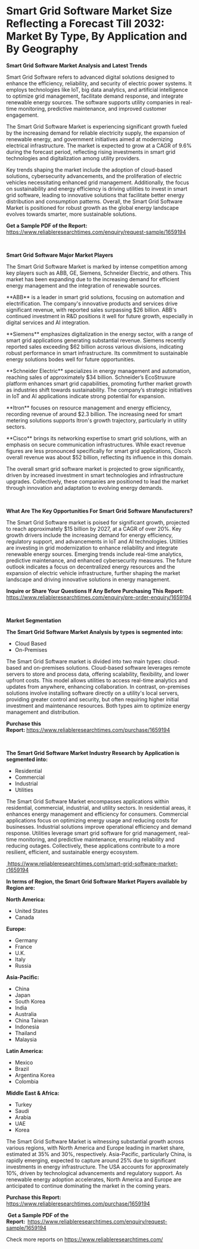 <p><h1>Smart Grid Software Market Size Reflecting a Forecast Till 2032: Market By Type, By Application and By Geography</h1></p><p><strong>Smart Grid Software Market Analysis and Latest Trends</strong></p>
<p><p>Smart Grid Software refers to advanced digital solutions designed to enhance the efficiency, reliability, and security of electric power systems. It employs technologies like IoT, big data analytics, and artificial intelligence to optimize grid management, facilitate demand response, and integrate renewable energy sources. The software supports utility companies in real-time monitoring, predictive maintenance, and improved customer engagement.</p><p>The Smart Grid Software Market is experiencing significant growth fueled by the increasing demand for reliable electricity supply, the expansion of renewable energy, and government initiatives aimed at modernizing electrical infrastructure. The market is expected to grow at a CAGR of 9.6% during the forecast period, reflecting rising investments in smart grid technologies and digitalization among utility providers.</p><p>Key trends shaping the market include the adoption of cloud-based solutions, cybersecurity advancements, and the proliferation of electric vehicles necessitating enhanced grid management. Additionally, the focus on sustainability and energy efficiency is driving utilities to invest in smart grid software, leading to innovative solutions that facilitate better energy distribution and consumption patterns. Overall, the Smart Grid Software Market is positioned for robust growth as the global energy landscape evolves towards smarter, more sustainable solutions.</p></p>
<p><strong>Get a Sample PDF of the Report:&nbsp;</strong> <a href="https://www.reliableresearchtimes.com/enquiry/request-sample/1659194?utm_campaign=3261&utm_medium=2&utm_source=Github&utm_content=ia&utm_term=09032025&utm_id=smart-grid-software">https://www.reliableresearchtimes.com/enquiry/request-sample/1659194</a></p>
<p>&nbsp;</p>
<p><strong>Smart Grid Software Major Market Players</strong></p>
<p><p>The Smart Grid Software Market is marked by intense competition among key players such as ABB, GE, Siemens, Schneider Electric, and others. This market has been expanding due to the increasing demand for efficient energy management and the integration of renewable sources.</p><p>**ABB** is a leader in smart grid solutions, focusing on automation and electrification. The company's innovative products and services drive significant revenue, with reported sales surpassing $26 billion. ABB's continued investment in R&D positions it well for future growth, especially in digital services and AI integration.</p><p>**Siemens** emphasizes digitalization in the energy sector, with a range of smart grid applications generating substantial revenue. Siemens recently reported sales exceeding $62 billion across various divisions, indicating robust performance in smart infrastructure. Its commitment to sustainable energy solutions bodes well for future opportunities.</p><p>**Schneider Electric** specializes in energy management and automation, reaching sales of approximately $34 billion. Schneider’s EcoStruxure platform enhances smart grid capabilities, promoting further market growth as industries shift towards sustainability. The company’s strategic initiatives in IoT and AI applications indicate strong potential for expansion.</p><p>**Itron** focuses on resource management and energy efficiency, recording revenue of around $2.3 billion. The increasing need for smart metering solutions supports Itron's growth trajectory, particularly in utility sectors.</p><p>**Cisco** brings its networking expertise to smart grid solutions, with an emphasis on secure communication infrastructures. While exact revenue figures are less pronounced specifically for smart grid applications, Cisco’s overall revenue was about $52 billion, reflecting its influence in this domain.</p><p>The overall smart grid software market is projected to grow significantly, driven by increased investment in smart technologies and infrastructure upgrades. Collectively, these companies are positioned to lead the market through innovation and adaptation to evolving energy demands.</p></p>
<p>&nbsp;</p>
<p><strong>What Are The Key Opportunities For Smart Grid Software Manufacturers?</strong></p>
<p><p>The Smart Grid Software market is poised for significant growth, projected to reach approximately $15 billion by 2027, at a CAGR of over 20%. Key growth drivers include the increasing demand for energy efficiency, regulatory support, and advancements in IoT and AI technologies. Utilities are investing in grid modernization to enhance reliability and integrate renewable energy sources. Emerging trends include real-time analytics, predictive maintenance, and enhanced cybersecurity measures. The future outlook indicates a focus on decentralized energy resources and the expansion of electric vehicle infrastructure, further shaping the market landscape and driving innovative solutions in energy management.</p></p>
<p><strong>Inquire or Share Your Questions If Any Before Purchasing This Report:</strong> <a href="https://www.reliableresearchtimes.com/enquiry/pre-order-enquiry/1659194?utm_campaign=3261&utm_medium=2&utm_source=Github&utm_content=ia&utm_term=09032025&utm_id=smart-grid-software">https://www.reliableresearchtimes.com/enquiry/pre-order-enquiry/1659194</a></p>
<p>&nbsp;</p>
<p><strong>Market Segmentation</strong></p>
<p><strong>The Smart Grid Software Market Analysis by types is segmented into:</strong></p>
<p><ul><li>Cloud Based</li><li>On-Premises</li></ul></p>
<p><p>The Smart Grid Software market is divided into two main types: cloud-based and on-premises solutions. Cloud-based software leverages remote servers to store and process data, offering scalability, flexibility, and lower upfront costs. This model allows utilities to access real-time analytics and updates from anywhere, enhancing collaboration. In contrast, on-premises solutions involve installing software directly on a utility's local servers, providing greater control and security, but often requiring higher initial investment and maintenance resources. Both types aim to optimize energy management and distribution.</p></p>
<p><strong>Purchase this Report:&nbsp;</strong><a href="https://www.reliableresearchtimes.com/purchase/1659194?utm_campaign=3261&utm_medium=2&utm_source=Github&utm_content=ia&utm_term=09032025&utm_id=smart-grid-software">https://www.reliableresearchtimes.com/purchase/1659194</a></p>
<p>&nbsp;</p>
<p><strong>The Smart Grid Software Market Industry Research by Application is segmented into:</strong></p>
<p><ul><li>Residential</li><li>Commercial</li><li>Industrial</li><li>Utilities</li></ul></p>
<p><p>The Smart Grid Software Market encompasses applications within residential, commercial, industrial, and utility sectors. In residential areas, it enhances energy management and efficiency for consumers. Commercial applications focus on optimizing energy usage and reducing costs for businesses. Industrial solutions improve operational efficiency and demand response. Utilities leverage smart grid software for grid management, real-time monitoring, and predictive maintenance, ensuring reliability and reducing outages. Collectively, these applications contribute to a more resilient, efficient, and sustainable energy ecosystem.</p></p>
<p><a href="https://www.reliableresearchtimes.com/smart-grid-software-market-r1659194?utm_campaign=3261&utm_medium=2&utm_source=Github&utm_content=ia&utm_term=09032025&utm_id=smart-grid-software">&nbsp;https://www.reliableresearchtimes.com/smart-grid-software-market-r1659194</a></p>
<p><strong>In terms of Region, the Smart Grid Software Market Players available by Region are:</strong></p>
<p>
    <p> <strong> North America: </strong>
        <ul>
            <li>United States</li>
            <li>Canada</li>
        </ul>
        </p> 
    <p> <strong> Europe: </strong>
        <ul>
            <li>Germany</li>
            <li>France</li>
            <li>U.K.</li>
            <li>Italy</li>
            <li>Russia</li>
        </ul>
        </p> 
    <p> <strong> Asia-Pacific: </strong>
        <ul>
            <li>China</li>
            <li>Japan</li>
            <li>South Korea</li>
            <li>India</li>
            <li>Australia</li>
            <li>China Taiwan</li>
            <li>Indonesia</li>
            <li>Thailand</li>
            <li>Malaysia</li>
        </ul>
        </p> 
    <p> <strong> Latin America: </strong>
        <ul>
            <li>Mexico</li>
            <li>Brazil</li>
            <li>Argentina Korea</li>
            <li>Colombia</li>
        </ul>
        </p> 
    <p> <strong> Middle East & Africa: </strong>
        <ul>
            <li>Turkey</li>
            <li>Saudi</li>
            <li>Arabia</li>
            <li>UAE</li>
            <li>Korea</li>
        </ul>
    </p>
    </p>
<p><p>The Smart Grid Software Market is witnessing substantial growth across various regions, with North America and Europe leading in market share, estimated at 35% and 30%, respectively. Asia-Pacific, particularly China, is rapidly emerging, expected to capture around 25% due to significant investments in energy infrastructure. The USA accounts for approximately 10%, driven by technological advancements and regulatory support. As renewable energy adoption accelerates, North America and Europe are anticipated to continue dominating the market in the coming years.</p></p>
<p><strong>Purchase this Report: </strong><a href="https://www.reliableresearchtimes.com/purchase/1659194?utm_campaign=3261&utm_medium=2&utm_source=Github&utm_content=ia&utm_term=09032025&utm_id=smart-grid-software">https://www.reliableresearchtimes.com/purchase/1659194</a></p>
<p>&nbsp;<strong>Get a Sample PDF of the Report:&nbsp;&nbsp;</strong><a href="https://www.reliableresearchtimes.com/enquiry/request-sample/1659194?utm_campaign=3261&utm_medium=2&utm_source=Github&utm_content=ia&utm_term=09032025&utm_id=smart-grid-software">https://www.reliableresearchtimes.com/enquiry/request-sample/1659194</a></p>
<p><strong></strong></p>
<p>Check more reports on <a href="https://www.reliableresearchtimes.com/?utm_campaign=3261&utm_medium=2&utm_source=Github&utm_content=ia&utm_term=09032025&utm_id=smart-grid-software">https://www.reliableresearchtimes.com/</a></p>